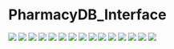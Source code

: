 # PharmacyDB_Interface
![](https://github.com/mohammedgamal2002/PharmacyDB_Interface/blob/master/pdf_images/Pharmacist%20DB_Page_01.png)
![](https://github.com/mohammedgamal2002/PharmacyDB_Interface/blob/master/pdf_images/Pharmacist%20DB_Page_02.png)
![](https://github.com/mohammedgamal2002/PharmacyDB_Interface/blob/master/pdf_images/Pharmacist%20DB_Page_03.png)
![](https://github.com/mohammedgamal2002/PharmacyDB_Interface/blob/master/pdf_images/Pharmacist%20DB_Page_04.png)
![](https://github.com/mohammedgamal2002/PharmacyDB_Interface/blob/master/pdf_images/Pharmacist%20DB_Page_05.png)
![](https://github.com/mohammedgamal2002/PharmacyDB_Interface/blob/master/pdf_images/Pharmacist%20DB_Page_06.png)
![](https://github.com/mohammedgamal2002/PharmacyDB_Interface/blob/master/pdf_images/Pharmacist%20DB_Page_07.png)
![](https://github.com/mohammedgamal2002/PharmacyDB_Interface/blob/master/pdf_images/Pharmacist%20DB_Page_08.png)
![](https://github.com/mohammedgamal2002/PharmacyDB_Interface/blob/master/pdf_images/Pharmacist%20DB_Page_09.png)
![](https://github.com/mohammedgamal2002/PharmacyDB_Interface/blob/master/pdf_images/Pharmacist%20DB_Page_10.png)
![](https://github.com/mohammedgamal2002/PharmacyDB_Interface/blob/master/pdf_images/Pharmacist%20DB_Page_11.png)
![](https://github.com/mohammedgamal2002/PharmacyDB_Interface/blob/master/pdf_images/Pharmacist%20DB_Page_12.png)
![](https://github.com/mohammedgamal2002/PharmacyDB_Interface/blob/master/pdf_images/Pharmacist%20DB_Page_13.png)
![](https://github.com/mohammedgamal2002/PharmacyDB_Interface/blob/master/pdf_images/Pharmacist%20DB_Page_14.png)
![](https://github.com/mohammedgamal2002/PharmacyDB_Interface/blob/master/pdf_images/Pharmacist%20DB_Page_15.png)
